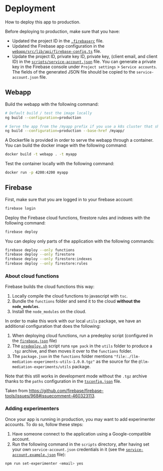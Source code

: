 # Deployment

How to deploy this app to production.

Before deploying to production, make sure that you have:

- Updated the project ID in the [`.firebaserc`](./.firebaserc) file.
- Updated the Firebase app configuration in the [`webapp/src/lib/api/firebase-config.ts`](./webapp/src/lib/api/firebase-config.ts) file.
- Update the project ID, private key ID, private key, (client email, and client ID) in the [`scripts/service-account.json`](./scripts/service-account.json) file. You can generate a private key in the Firebase console under `Project settings` > `Service accounts`. The fields of the generated JSON file should be copied to the `service-account.json` file.

## Webapp

Build the webapp with the following command:

```bash
# Default build / test the image locally
ng build --configuration=production

# Serve the app from the /myapp prefix if you use a k8s cluster that shares the same domain for multiple services.
ng build --configuration=production --base-href /myapp/
```

A Dockerfile is provided in order to serve the webapp through a container.
You can build the docker image with the following command:

```bash
docker build -t webapp . -t myapp
```

Test the container locally with the following command:

```bash
docker run -p 4200:4200 myapp
```

## Firebase

First, make sure that you are logged in to your firebase account:

```bash
firebase login
```

Deploy the Firebase cloud functions, firestore rules and indexes with the following command:

```bash
firebase deploy
```

You can deploy only parts of the application with the following commands:

```bash
firebase deploy --only functions
firebase deploy --only firestore
firebase deploy --only firestore:indexes
firebase deploy --only firestore:rules
```

### About cloud functions

Firebase builds the cloud functions this way:

1. Locally compile the cloud functions to javascript with `tsc`.
2. Bundle the `functions` folder and send it to the cloud **without the `node_modules`**.
3. Install the `node_modules` on the cloud.

In order to make this work with our local `utils` package, we have an additional configuration that does the following:

1. When deploying cloud functions, run a predeploy script (configured in the [`firebase.json`](../firebase.json) file)
2. The [`predeploy.sh`](../functions/predeploy.sh) script runs `npm pack` in the `utils` folder to produce a `.tgz` archive, and then moves it over to the `functions` folder.
3. The `package.json` in the `functions` folder mentions `"file:./llm-mediation-experiments-utils-1.0.0.tgz"` as the source for the `@llm-mediation-experiments/utils` package.

Note that this still works in development mode without the `.tgz` archive thanks to the `paths` configuration in the [`tsconfig.json`](../functions/tsconfig.json) file.

Taken from https://github.com/firebase/firebase-tools/issues/968#issuecomment-460323113.

### Adding experimenters

Once your app is running in production, you may want to add experimenter accounts. To do so, follow these steps:

1. Have someone connect to the application using a Google-compatible account.
2. Run the following command in the `scripts` directory, after having set your own `service-account.json` credentials in it (see the [`service-account.example.json`](./scripts/service-account.example.json) file):

```bash
npm run set-experimenter <email> yes
```

